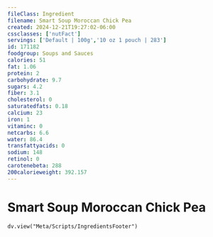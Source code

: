 ```yaml
---
fileClass: Ingredient
filename: Smart Soup Moroccan Chick Pea
created: 2024-12-21T19:27:02-06:00
cssclasses: ['nutFact']
servings: ['Default | 100g','10 oz 1 pouch | 283']
id: 171182
foodgroup: Soups and Sauces
calories: 51
fat: 1.06
protein: 2
carbohydrate: 9.7
sugars: 4.2
fiber: 3.1
cholesterol: 0
saturatedfats: 0.18
calcium: 23
iron: 1
vitaminc: 0
netcarbs: 6.6
water: 86.4
transfattyacids: 0
sodium: 148
retinol: 0
carotenebeta: 288
200calorieweight: 392.157
---
```


# Smart Soup Moroccan Chick Pea

```dataviewjs
dv.view("Meta/Scripts/IngredientsFooter")
```